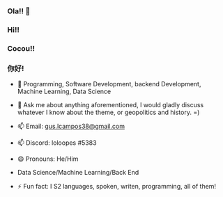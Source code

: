 ### Ola!! 👋
### Hi!!
### Cocou!!
### 你好!

- 🔭 Programming, Software Development, backend Development, Machine Learning, Data Science


- 💬 Ask me about anything aforementioned, I would gladly discuss whatever I know about the theme, or geopolitics and history. =)


- 📫 Email:   gus.lcampos38@gmail.com
- 📫  Discord: loloopes #5383
- 😄 Pronouns: He/Him
- Data Science/Machine Learning/Back End

- ⚡ Fun fact: I S2 languages, spoken, writen, programming, all of them!
